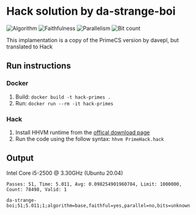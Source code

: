 # Hack solution by da-strange-boi

![Algorithm](https://img.shields.io/badge/Algorithm-base-green)
![Faithfulness](https://img.shields.io/badge/Faithful-yes-green)
![Parallelism](https://img.shields.io/badge/Parallel-no-green)
![Bit count](https://img.shields.io/badge/Bits-unknown-yellowgreen)

This implamentation is a copy of the PrimeCS version by davepl, but translated to Hack

## Run instructions
### Docker
1. Build: `docker build -t hack-primes .`
2. Run: `docker run --rm -it hack-primes`

### Hack
1. Install HHVM runtime from the [offical download page](https://docs.hhvm.com/hhvm/getting-started/getting-started)
2. Run the code using the follow syntax: `hhvm PrimeHack.hack`

## Output
Intel Core i5-2500 @ 3.30GHz (Ubuntu 20.04)
```
Passes: 51, Time: 5.011, Avg: 0.098254901960784, Limit: 1000000, Count: 78498, Valid: 1

da-strange-boi;51;5.011;1;algorithm=base,faithful=yes,parallel=no,bits=unknown
```